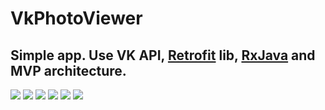 # VkPhotoViewer

## Simple app. Use VK API, [Retrofit] lib, [RxJava] and MVP architecture.

<img src="/art/screen1.jpg">
<img src="/art/screen2.jpg">
<img src="/art/screen3.jpg">
<img src="/art/screen4.jpg">
<img src="/art/screen5.jpg">
<img src="/art/screen6.jpg">

[Retrofit]: http://square.github.io/retrofit/
[RxJava]:https://github.com/ReactiveX/RxJava
